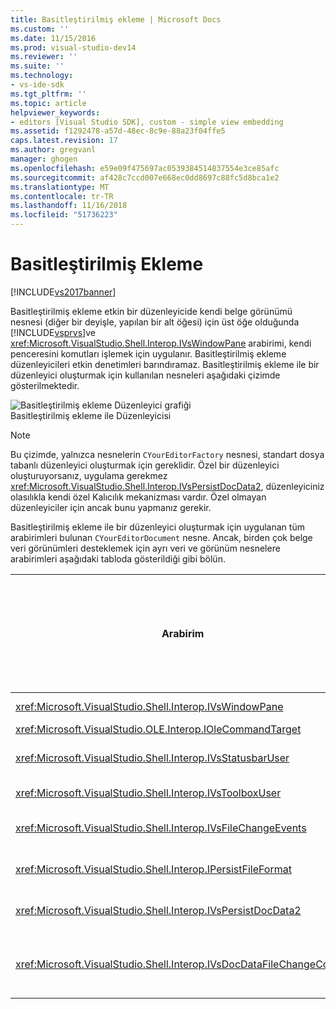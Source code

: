 ```yaml
---
title: Basitleştirilmiş ekleme | Microsoft Docs
ms.custom: ''
ms.date: 11/15/2016
ms.prod: visual-studio-dev14
ms.reviewer: ''
ms.suite: ''
ms.technology:
- vs-ide-sdk
ms.tgt_pltfrm: ''
ms.topic: article
helpviewer_keywords:
- editors [Visual Studio SDK], custom - simple view embedding
ms.assetid: f1292478-a57d-48ec-8c9e-88a23f04ffe5
caps.latest.revision: 17
ms.author: gregvanl
manager: ghogen
ms.openlocfilehash: e59e09f475697ac0539384514837554e3ce85afc
ms.sourcegitcommit: af428c7ccd007e668ec0dd8697c88fc5d8bca1e2
ms.translationtype: MT
ms.contentlocale: tr-TR
ms.lasthandoff: 11/16/2018
ms.locfileid: "51736223"
---
```

# <a name="simplified-embedding"></a>Basitleştirilmiş Ekleme
[!INCLUDE[vs2017banner](../includes/vs2017banner.md)]

Basitleştirilmiş ekleme etkin bir düzenleyicide kendi belge görünümü nesnesi (diğer bir deyişle, yapılan bir alt öğesi) için üst öğe olduğunda [!INCLUDE[vsprvs](../includes/vsprvs-md.md)]ve <xref:Microsoft.VisualStudio.Shell.Interop.IVsWindowPane> arabirimi, kendi penceresini komutları işlemek için uygulanır. Basitleştirilmiş ekleme düzenleyicileri etkin denetimleri barındıramaz. Basitleştirilmiş ekleme ile bir düzenleyici oluşturmak için kullanılan nesneleri aşağıdaki çizimde gösterilmektedir.  
  
 ![Basitleştirilmiş ekleme Düzenleyici grafiği](../extensibility/media/vssimplifiedembeddingeditor.gif "vsSimplifiedEmbeddingEditor")  
Basitleştirilmiş ekleme ile Düzenleyicisi  
  
> [!NOTE]
>  Bu çizimde, yalnızca nesnelerin `CYourEditorFactory` nesnesi, standart dosya tabanlı düzenleyici oluşturmak için gereklidir. Özel bir düzenleyici oluşturuyorsanız, uygulama gerekmez <xref:Microsoft.VisualStudio.Shell.Interop.IVsPersistDocData2>, düzenleyiciniz olasılıkla kendi özel Kalıcılık mekanizması vardır. Özel olmayan düzenleyiciler için ancak bunu yapmanız gerekir.  
  
 Basitleştirilmiş ekleme ile bir düzenleyici oluşturmak için uygulanan tüm arabirimleri bulunan `CYourEditorDocument` nesne. Ancak, birden çok belge veri görünümleri desteklemek için ayrı veri ve görünüm nesnelere arabirimleri aşağıdaki tabloda gösterildiği gibi bölün.  
  
|Arabirim|Arabirimi konumu|Bir yönetim grubuna bağlanmak veya bağlı bir yönetim grubunun özelliklerini düzenlemek için Yönetim çalışma alanında|  
|---------------|---------------------------|---------|  
|<xref:Microsoft.VisualStudio.Shell.Interop.IVsWindowPane>|Görüntüle|Üst pencere bağlantı sağlar.|  
|<xref:Microsoft.VisualStudio.OLE.Interop.IOleCommandTarget>|Görüntüle|Komutları işler.|  
|<xref:Microsoft.VisualStudio.Shell.Interop.IVsStatusbarUser>|Görüntüle|Durum çubuğu güncelleştirmeleri sağlar.|  
|<xref:Microsoft.VisualStudio.Shell.Interop.IVsToolboxUser>|Görüntüle|Sağlar **araç kutusu** öğeleri.|  
|<xref:Microsoft.VisualStudio.Shell.Interop.IVsFileChangeEvents>|Veri|Dosya değiştiğinde bildirim gönderir.|  
|<xref:Microsoft.VisualStudio.Shell.Interop.IPersistFileFormat>|Veri|Bir dosya türü için Farklı Kaydet özelliği sağlar.|  
|<xref:Microsoft.VisualStudio.Shell.Interop.IVsPersistDocData2>|Veri|Belge için kalıcılığını etkinleştirir.|  
|<xref:Microsoft.VisualStudio.Shell.Interop.IVsDocDataFileChangeControl>|Veri|Dosya değişikliği olayları yeniden tetikleme gibi gizlemeden sağlar.|

